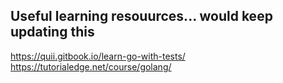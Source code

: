 ## Useful learning resouurces... would keep updating this 
https://quii.gitbook.io/learn-go-with-tests/
https://tutorialedge.net/course/golang/

